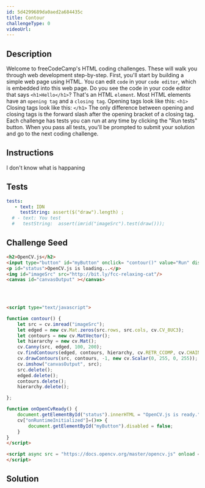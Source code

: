 ```yaml
---
id: 5d4299689da0aed2a684435c
title: Contour
challengeType: 0
videoUrl: 
---
```


## Description
<section id='description'>
Welcome to freeCodeCamp's HTML coding challenges. These will walk you through web development step-by-step.
First, you'll start by building a simple web page using HTML. You can edit <code>code</code> in your <code>code editor</code>, which is embedded into this web page.
Do you see the code in your code editor that says <code>&#60;h1&#62;Hello&#60;/h1&#62;</code>? That's an HTML <code>element</code>.
Most HTML elements have an <code>opening tag</code> and a <code>closing tag</code>.
Opening tags look like this:
<code>&#60;h1&#62;</code>
Closing tags look like this:
<code>&#60;/h1&#62;</code>
The only difference between opening and closing tags is the forward slash after the opening bracket of a closing tag.
Each challenge has tests you can run at any time by clicking the "Run tests" button. When you pass all tests, you'll be prompted to submit your solution and go to the next coding challenge.
</section>

## Instructions
<section id='instructions'>
I don't know what is happaning
</section>

## Tests
<section id='tests'>

```yml
tests:
   - text: IDN
     testString: assert($("draw").length) ; 
  # - text: You test
  #   testString:  assert(imrid("imageSrc").test(draw()));
```
  <!-- testString: assert.isTrue((/hello(\s)+world/gi).test($('h1').text()), 'Your <code>h1</code> element should have the text "Hello World".'); -->
</section>

## Challenge Seed

<section id='challengeSeed'>

<div id='html-seed'>

```html
<h2>OpenCV.js</h2>        
<input type="button" id="myButton" onclick= "contour()" value="Run" disabled=true/>
<p id="status">OpenCV.js is loading...</p>
<img id="imageSrc" src="http://bit.ly/fcc-relaxing-cat"/>    
<canvas id="canvasOutput" ></canvas>
            
        


<script type="text/javascript">

function contour() {
    let src = cv.imread("imageSrc");
    let edged = new cv.Mat.zeros(src.rows, src.cols, cv.CV_8UC3);
    let contours = new cv.MatVector();
    let hierarchy = new cv.Mat();
    cv.Canny(src, edged, 100, 200);
    cv.findContours(edged, contours, hierarchy, cv.RETR_CCOMP, cv.CHAIN_APPROX_SIMPLE);
    cv.drawContours(src, contours, -1, new cv.Scalar(0, 255, 0, 255));
    cv.imshow("canvasOutput", src);
    src.delete();
    edged.delete();
    contours.delete();
    hierarchy.delete();

};

function onOpenCvReady() {
    document.getElementById("status").innerHTML = "OpenCV.js is ready.";
    cv["onRuntimeInitialized"]=()=> {
        document.getElementById("myButton").disabled = false;
    }
}
</script>

<script async src = "https://docs.opencv.org/master/opencv.js" onload = "onOpenCvReady();" type = "text/javascript">
</script>
```

</div>



</section>

## Solution
<section id='solution'>

```html
 
```

</section>